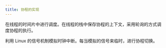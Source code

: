 ```yaml
---
title: 协程的实现
---
```


在线程的时间片中进行调度。在线程的栈中保存协程的上下文，采用轮询的方式调度协程的执行。

利用 Linux 的信号机制模拟时钟中断。每当模拟的信号来临时，进行协程切换。
